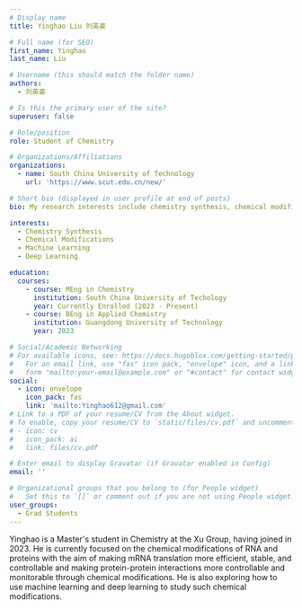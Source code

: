 ```yaml
---
# Display name
title: Yinghao Liu 刘英豪

# Full name (for SEO)
first_name: Yinghao
last_name: Liu

# Username (this should match the folder name)
authors:
  - 刘英豪

# Is this the primary user of the site?
superuser: false

# Role/position
role: Student of Chemistry

# Organizations/Affiliations
organizations:
  - name: South China University of Technology
    url: 'https://www.scut.edu.cn/new/'

# Short bio (displayed in user profile at end of posts)
bio: My research interests include chemistry synthesis, chemical modifications of RNA and proteins, machine learning and deep learning.

interests:
  - Chemistry Synthesis
  - Chemical Modifications
  - Machine Learning
  - Deep Learning

education:
  courses:
    - course: MEng in Chemistry
      institution: South China University of Techology
      year: Currently Enrolled (2023 - Present)
    - course: BEng in Applied Chemistry
      institution: Guangdong University of Technology
      year: 2023

# Social/Academic Networking
# For available icons, see: https://docs.hugoblox.com/getting-started/page-builder/#icons
#   For an email link, use "fas" icon pack, "envelope" icon, and a link in the
#   form "mailto:your-email@example.com" or "#contact" for contact widget.
social:
  - icon: envelope
    icon_pack: fas
    link: 'mailto:Yinghao612@gmail.com'
# Link to a PDF of your resume/CV from the About widget.
# To enable, copy your resume/CV to `static/files/cv.pdf` and uncomment the lines below.
# - icon: cv
#   icon_pack: ai
#   link: files/cv.pdf

# Enter email to display Gravatar (if Gravatar enabled in Config)
email: ''

# Organizational groups that you belong to (for People widget)
#   Set this to `[]` or comment out if you are not using People widget.
user_groups:
  - Grad Students
---
```


Yinghao is a Master's student in Chemistry at the Xu Group, having joined in 2023. He is currently focused on the chemical modifications of RNA and proteins with the aim of making mRNA translation more efficient, stable, and controllable and making protein-protein interactions more controllable and monitorable through chemical modifications. He is also exploring how to use machine learning and deep learning to study such chemical modifications. 
